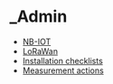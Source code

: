 # _Admin

* [NB-IOT](NB-IOT/)
* [LoRaWan](LoRaWan/)
* [Installation checklists](Installation_checklists.md)
* [Measurement actions](Measurement_actions.md)
